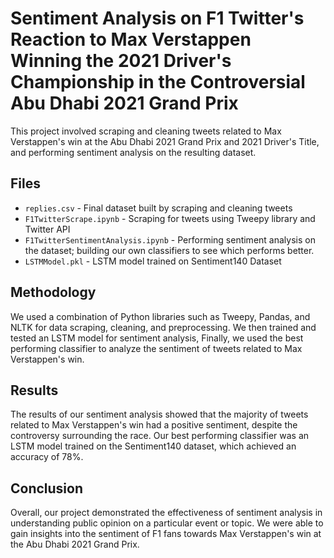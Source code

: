 # Sentiment Analysis on F1 Twitter's Reaction to Max Verstappen Winning the 2021 Driver's Championship in the Controversial Abu Dhabi 2021 Grand Prix

This project involved scraping and cleaning tweets related to Max Verstappen's win at the Abu Dhabi 2021 Grand Prix and 2021 Driver's Title, and performing sentiment analysis on the resulting dataset. 

## Files

- `replies.csv` - Final dataset built by scraping and cleaning tweets
- `F1TwitterScrape.ipynb` - Scraping for tweets using Tweepy library and Twitter API
- `F1TwitterSentimentAnalysis.ipynb` - Performing sentiment analysis on the dataset; building our own classifiers to see which performs better.
- `LSTMModel.pkl` - LSTM model trained on Sentiment140 Dataset

## Methodology

We used a combination of Python libraries such as Tweepy, Pandas, and NLTK for data scraping, cleaning, and preprocessing. We then trained and tested an LSTM model for sentiment analysis, Finally, we used the best performing classifier to analyze the sentiment of tweets related to Max Verstappen's win.

## Results

The results of our sentiment analysis showed that the majority of tweets related to Max Verstappen's win had a positive sentiment, despite the controversy surrounding the race. Our best performing classifier was an LSTM model trained on the Sentiment140 dataset, which achieved an accuracy of 78%.

## Conclusion

Overall, our project demonstrated the effectiveness of sentiment analysis in understanding public opinion on a particular event or topic. We were able to gain insights into the sentiment of F1 fans towards Max Verstappen's win at the Abu Dhabi 2021 Grand Prix.
